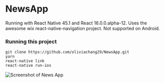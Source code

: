 # NewsApp
Running with React Native 45.1 and React 16.0.0.alpha-12. Uses the awesome wix react-native-navigation project. Not supported on Android.

### Running this project
```
git clone https://github.com/oliviachang29/NewsApp.git
yarn
react-native link
react-native run-ios
```



![Screenshot of News App](http://i.imgur.com/joGnGLV.png "Screenshot")
